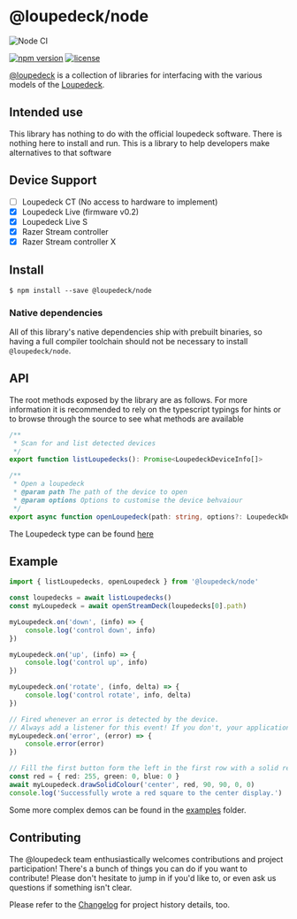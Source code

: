 # @loupedeck/node

![Node CI](https://github.com/Julusian/node-loupedeck/workflows/Node%20CI/badge.svg)

[![npm version](https://img.shields.io/npm/v/@loupedeck/node.svg)](https://npm.im/@loupedeck/node)
[![license](https://img.shields.io/npm/l/@loupedeck/node.svg)](https://npm.im/@loupedeck/node)

[@loupedeck](https://www.npmjs.com/org/loupedeck) is a collection of libraries for interfacing with the various models of the [Loupedeck](https://loupedeck.com/uk/).  

## Intended use

This library has nothing to do with the official loupedeck software. There is nothing here to install and run. This is a library to help developers make alternatives to that software

## Device Support

-   [ ] Loupedeck CT (No access to hardware to implement)
-   [x] Loupedeck Live (firmware v0.2)
-   [x] Loupedeck Live S
-   [x] Razer Stream controller
-   [x] Razer Stream controller X

## Install

`$ npm install --save @loupedeck/node`

### Native dependencies

All of this library's native dependencies ship with prebuilt binaries, so having a full compiler toolchain should not be necessary to install `@loupedeck/node`.

## API

The root methods exposed by the library are as follows. For more information it is recommended to rely on the typescript typings for hints or to browse through the source to see what methods are available

```typescript
/**
 * Scan for and list detected devices
 */
export function listLoupedecks(): Promise<LoupedeckDeviceInfo[]>

/**
 * Open a loupedeck
 * @param path The path of the device to open
 * @param options Options to customise the device behvaiour
 */
export async function openLoupedeck(path: string, options?: LoupedeckDeviceOptions): Promise<LoupedeckDevice>
```

The Loupedeck type can be found [here](/packages/node/src/models/interface.ts#L6)

## Example

```typescript
import { listLoupedecks, openLoupedeck } from '@loupedeck/node'

const loupedecks = await listLoupedecks()
const myLoupedeck = await openStreamDeck(loupedecks[0].path)

myLoupedeck.on('down', (info) => {
	console.log('control down', info)
})

myLoupedeck.on('up', (info) => {
	console.log('control up', info)
})

myLoupedeck.on('rotate', (info, delta) => {
	console.log('control rotate', info, delta)
})

// Fired whenever an error is detected by the device.
// Always add a listener for this event! If you don't, your application may crash if an error is reported.
myLoupedeck.on('error', (error) => {
	console.error(error)
})

// Fill the first button form the left in the first row with a solid red color. This is asynchronous.
const red = { red: 255, green: 0, blue: 0 }
await myLoupedeck.drawSolidColour('center', red, 90, 90, 0, 0)
console.log('Successfully wrote a red square to the center display.')
```

Some more complex demos can be found in the [examples](examples/) folder.

## Contributing

The @loupedeck team enthusiastically welcomes contributions and project participation! There's a bunch of things you can do if you want to contribute! Please don't hesitate to jump in if you'd like to, or even ask us questions if something isn't clear.

Please refer to the [Changelog](CHANGELOG.md) for project history details, too.
